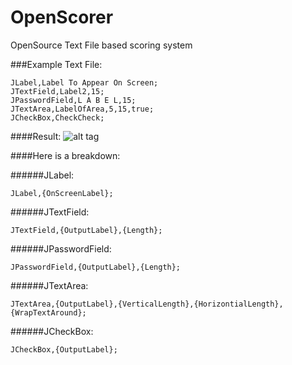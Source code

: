 # OpenScorer
OpenSource Text File based scoring system

###Example Text File:
```
JLabel,Label To Appear On Screen;
JTextField,Label2,15;
JPasswordField,L A B E L,15;
JTextArea,LabelOfArea,5,15,true;
JCheckBox,CheckCheck;
```
####Result:
![alt tag](OpenScorer/Images/ExampleTxtResults.PNG)

####Here is a breakdown:

######JLabel:
```
JLabel,{OnScreenLabel};
```

######JTextField:
```
JTextField,{OutputLabel},{Length};
```

######JPasswordField:
```
JPasswordField,{OutputLabel},{Length};
```

######JTextArea:
```
JTextArea,{OutputLabel},{VerticalLength},{HorizontialLength},{WrapTextAround};
```

######JCheckBox:
```
JCheckBox,{OutputLabel};
```
